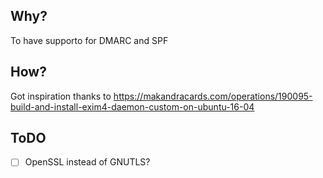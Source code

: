 ## Why?
To have supporto for DMARC and SPF

## How?
Got inspiration thanks to https://makandracards.com/operations/190095-build-and-install-exim4-daemon-custom-on-ubuntu-16-04

## ToDO
- [ ] OpenSSL instead of GNUTLS?

